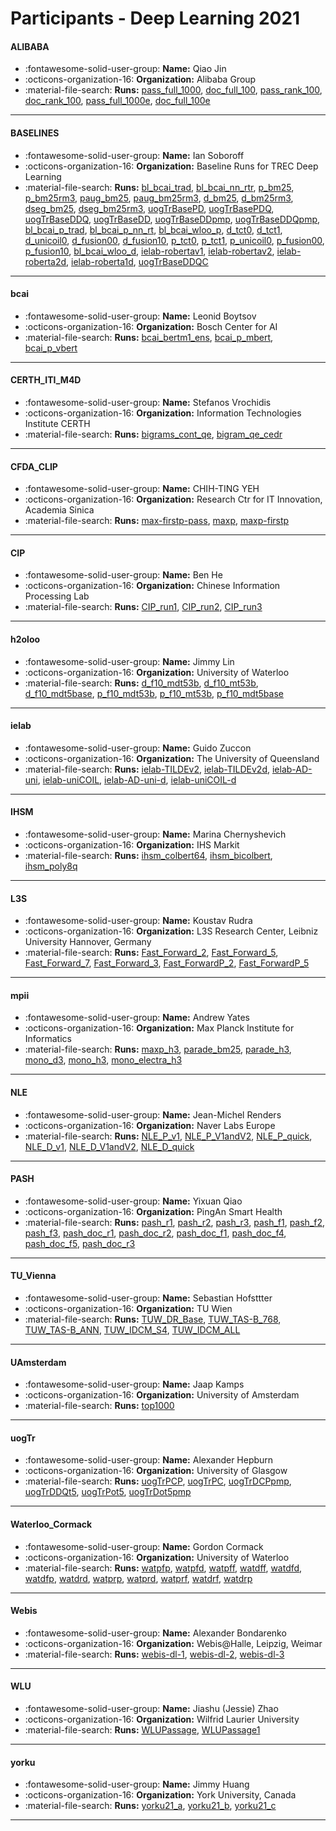 # Participants - Deep Learning 2021 

#### ALIBABA
 - :fontawesome-solid-user-group: **Name:** Qiao Jin
 - :octicons-organization-16: **Organization:** Alibaba Group
 - :material-file-search: **Runs:** [pass_full_1000](./runs.md#pass_full_1000), [doc_full_100](./runs.md#doc_full_100), [pass_rank_100](./runs.md#pass_rank_100), [doc_rank_100](./runs.md#doc_rank_100), [pass_full_1000e](./runs.md#pass_full_1000e), [doc_full_100e](./runs.md#doc_full_100e) 

---
#### BASELINES
 - :fontawesome-solid-user-group: **Name:** Ian Soboroff
 - :octicons-organization-16: **Organization:** Baseline Runs for TREC Deep Learning
 - :material-file-search: **Runs:** [bl_bcai_trad](./runs.md#bl_bcai_trad), [bl_bcai_nn_rtr](./runs.md#bl_bcai_nn_rtr), [p_bm25](./runs.md#p_bm25), [p_bm25rm3](./runs.md#p_bm25rm3), [paug_bm25](./runs.md#paug_bm25), [paug_bm25rm3](./runs.md#paug_bm25rm3), [d_bm25](./runs.md#d_bm25), [d_bm25rm3](./runs.md#d_bm25rm3), [dseg_bm25](./runs.md#dseg_bm25), [dseg_bm25rm3](./runs.md#dseg_bm25rm3), [uogTrBasePD](./runs.md#uogtrbasepd), [uogTrBasePDQ](./runs.md#uogtrbasepdq), [uogTrBaseDDQ](./runs.md#uogtrbaseddq), [uogTrBaseDD](./runs.md#uogtrbasedd), [uogTrBaseDDpmp](./runs.md#uogtrbaseddpmp), [uogTrBaseDDQpmp](./runs.md#uogtrbaseddqpmp), [bl_bcai_p_trad](./runs.md#bl_bcai_p_trad), [bl_bcai_p_nn_rt](./runs.md#bl_bcai_p_nn_rt), [bl_bcai_wloo_p](./runs.md#bl_bcai_wloo_p), [d_tct0](./runs.md#d_tct0), [d_tct1](./runs.md#d_tct1), [d_unicoil0](./runs.md#d_unicoil0), [d_fusion00](./runs.md#d_fusion00), [d_fusion10](./runs.md#d_fusion10), [p_tct0](./runs.md#p_tct0), [p_tct1](./runs.md#p_tct1), [p_unicoil0](./runs.md#p_unicoil0), [p_fusion00](./runs.md#p_fusion00), [p_fusion10](./runs.md#p_fusion10), [bl_bcai_wloo_d](./runs.md#bl_bcai_wloo_d), [ielab-robertav1](./runs.md#ielab-robertav1), [ielab-robertav2](./runs.md#ielab-robertav2), [ielab-roberta2d](./runs.md#ielab-roberta2d), [ielab-roberta1d](./runs.md#ielab-roberta1d), [uogTrBaseDDQC](./runs.md#uogtrbaseddqc) 

---
#### bcai
 - :fontawesome-solid-user-group: **Name:** Leonid Boytsov
 - :octicons-organization-16: **Organization:** Bosch Center for AI
 - :material-file-search: **Runs:** [bcai_bertm1_ens](./runs.md#bcai_bertm1_ens), [bcai_p_mbert](./runs.md#bcai_p_mbert), [bcai_p_vbert](./runs.md#bcai_p_vbert) 

---
#### CERTH_ITI_M4D
 - :fontawesome-solid-user-group: **Name:** Stefanos Vrochidis
 - :octicons-organization-16: **Organization:** Information Technologies Institute CERTH
 - :material-file-search: **Runs:** [bigrams_cont_qe](./runs.md#bigrams_cont_qe), [bigram_qe_cedr](./runs.md#bigram_qe_cedr) 

---
#### CFDA_CLIP
 - :fontawesome-solid-user-group: **Name:** CHIH-TING YEH
 - :octicons-organization-16: **Organization:** Research Ctr for IT Innovation, Academia Sinica
 - :material-file-search: **Runs:** [max-firstp-pass](./runs.md#max-firstp-pass), [maxp](./runs.md#maxp), [maxp-firstp](./runs.md#maxp-firstp) 

---
#### CIP
 - :fontawesome-solid-user-group: **Name:** Ben He
 - :octicons-organization-16: **Organization:** Chinese Information Processing Lab
 - :material-file-search: **Runs:** [CIP_run1](./runs.md#cip_run1), [CIP_run2](./runs.md#cip_run2), [CIP_run3](./runs.md#cip_run3) 

---
#### h2oloo
 - :fontawesome-solid-user-group: **Name:** Jimmy Lin
 - :octicons-organization-16: **Organization:** University of Waterloo
 - :material-file-search: **Runs:** [d_f10_mdt53b](./runs.md#d_f10_mdt53b), [d_f10_mt53b](./runs.md#d_f10_mt53b), [d_f10_mdt5base](./runs.md#d_f10_mdt5base), [p_f10_mdt53b](./runs.md#p_f10_mdt53b), [p_f10_mt53b](./runs.md#p_f10_mt53b), [p_f10_mdt5base](./runs.md#p_f10_mdt5base) 

---
#### ielab
 - :fontawesome-solid-user-group: **Name:** Guido Zuccon
 - :octicons-organization-16: **Organization:** The University of Queensland
 - :material-file-search: **Runs:** [ielab-TILDEv2](./runs.md#ielab-tildev2), [ielab-TILDEv2d](./runs.md#ielab-tildev2d), [ielab-AD-uni](./runs.md#ielab-ad-uni), [ielab-uniCOIL](./runs.md#ielab-unicoil), [ielab-AD-uni-d](./runs.md#ielab-ad-uni-d), [ielab-uniCOIL-d](./runs.md#ielab-unicoil-d) 

---
#### IHSM
 - :fontawesome-solid-user-group: **Name:** Marina Chernyshevich
 - :octicons-organization-16: **Organization:** IHS Markit
 - :material-file-search: **Runs:** [ihsm_colbert64](./runs.md#ihsm_colbert64), [ihsm_bicolbert](./runs.md#ihsm_bicolbert), [ihsm_poly8q](./runs.md#ihsm_poly8q) 

---
#### L3S
 - :fontawesome-solid-user-group: **Name:** Koustav Rudra
 - :octicons-organization-16: **Organization:** L3S Research Center, Leibniz University Hannover, Germany
 - :material-file-search: **Runs:** [Fast_Forward_2](./runs.md#fast_forward_2), [Fast_Forward_5](./runs.md#fast_forward_5), [Fast_Forward_7](./runs.md#fast_forward_7), [Fast_Forward_3](./runs.md#fast_forward_3), [Fast_ForwardP_2](./runs.md#fast_forwardp_2), [Fast_ForwardP_5](./runs.md#fast_forwardp_5) 

---
#### mpii
 - :fontawesome-solid-user-group: **Name:** Andrew Yates
 - :octicons-organization-16: **Organization:** Max Planck Institute for Informatics
 - :material-file-search: **Runs:** [maxp_h3](./runs.md#maxp_h3), [parade_bm25](./runs.md#parade_bm25), [parade_h3](./runs.md#parade_h3), [mono_d3](./runs.md#mono_d3), [mono_h3](./runs.md#mono_h3), [mono_electra_h3](./runs.md#mono_electra_h3) 

---
#### NLE
 - :fontawesome-solid-user-group: **Name:** Jean-Michel Renders
 - :octicons-organization-16: **Organization:** Naver Labs Europe
 - :material-file-search: **Runs:** [NLE_P_v1](./runs.md#nle_p_v1), [NLE_P_V1andV2](./runs.md#nle_p_v1andv2), [NLE_P_quick](./runs.md#nle_p_quick), [NLE_D_v1](./runs.md#nle_d_v1), [NLE_D_V1andV2](./runs.md#nle_d_v1andv2), [NLE_D_quick](./runs.md#nle_d_quick) 

---
#### PASH
 - :fontawesome-solid-user-group: **Name:** Yixuan Qiao
 - :octicons-organization-16: **Organization:** PingAn Smart Health
 - :material-file-search: **Runs:** [pash_r1](./runs.md#pash_r1), [pash_r2](./runs.md#pash_r2), [pash_r3](./runs.md#pash_r3), [pash_f1](./runs.md#pash_f1), [pash_f2](./runs.md#pash_f2), [pash_f3](./runs.md#pash_f3), [pash_doc_r1](./runs.md#pash_doc_r1), [pash_doc_r2](./runs.md#pash_doc_r2), [pash_doc_f1](./runs.md#pash_doc_f1), [pash_doc_f4](./runs.md#pash_doc_f4), [pash_doc_f5](./runs.md#pash_doc_f5), [pash_doc_r3](./runs.md#pash_doc_r3) 

---
#### TU_Vienna
 - :fontawesome-solid-user-group: **Name:** Sebastian Hofsttter
 - :octicons-organization-16: **Organization:** TU Wien
 - :material-file-search: **Runs:** [TUW_DR_Base](./runs.md#tuw_dr_base), [TUW_TAS-B_768](./runs.md#tuw_tas-b_768), [TUW_TAS-B_ANN](./runs.md#tuw_tas-b_ann), [TUW_IDCM_S4](./runs.md#tuw_idcm_s4), [TUW_IDCM_ALL](./runs.md#tuw_idcm_all) 

---
#### UAmsterdam
 - :fontawesome-solid-user-group: **Name:** Jaap Kamps
 - :octicons-organization-16: **Organization:** University of Amsterdam
 - :material-file-search: **Runs:** [top1000](./runs.md#top1000) 

---
#### uogTr
 - :fontawesome-solid-user-group: **Name:** Alexander Hepburn
 - :octicons-organization-16: **Organization:** University of Glasgow
 - :material-file-search: **Runs:** [uogTrPCP](./runs.md#uogtrpcp), [uogTrPC](./runs.md#uogtrpc), [uogTrDCPpmp](./runs.md#uogtrdcppmp), [uogTrDDQt5](./runs.md#uogtrddqt5), [uogTrPot5](./runs.md#uogtrpot5), [uogTrDot5pmp](./runs.md#uogtrdot5pmp) 

---
#### Waterloo_Cormack
 - :fontawesome-solid-user-group: **Name:** Gordon Cormack
 - :octicons-organization-16: **Organization:** University of Waterloo
 - :material-file-search: **Runs:** [watpfp](./runs.md#watpfp), [watpfd](./runs.md#watpfd), [watpff](./runs.md#watpff), [watdff](./runs.md#watdff), [watdfd](./runs.md#watdfd), [watdfp](./runs.md#watdfp), [watdrd](./runs.md#watdrd), [watprp](./runs.md#watprp), [watprd](./runs.md#watprd), [watprf](./runs.md#watprf), [watdrf](./runs.md#watdrf), [watdrp](./runs.md#watdrp) 

---
#### Webis
 - :fontawesome-solid-user-group: **Name:** Alexander Bondarenko
 - :octicons-organization-16: **Organization:** Webis@Halle, Leipzig, Weimar
 - :material-file-search: **Runs:** [webis-dl-1](./runs.md#webis-dl-1), [webis-dl-2](./runs.md#webis-dl-2), [webis-dl-3](./runs.md#webis-dl-3) 

---
#### WLU
 - :fontawesome-solid-user-group: **Name:** Jiashu (Jessie) Zhao
 - :octicons-organization-16: **Organization:** Wilfrid Laurier University
 - :material-file-search: **Runs:** [WLUPassage](./runs.md#wlupassage), [WLUPassage1](./runs.md#wlupassage1) 

---
#### yorku
 - :fontawesome-solid-user-group: **Name:** Jimmy Huang
 - :octicons-organization-16: **Organization:** York University, Canada
 - :material-file-search: **Runs:** [yorku21_a](./runs.md#yorku21_a), [yorku21_b](./runs.md#yorku21_b), [yorku21_c](./runs.md#yorku21_c) 

---
